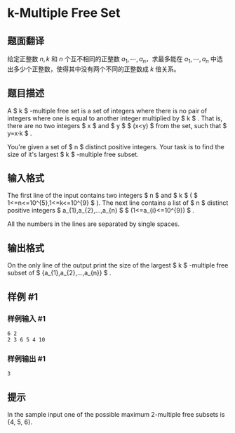 # k-Multiple Free Set

## 题面翻译

给定正整数 $n,k$ 和 $n$ 个互不相同的正整数 $a_1,\cdots,a_n$，求最多能在 $a_1,\cdots,a_n$ 中选出多少个正整数，使得其中没有两个不同的正整数成 $k$ 倍关系。

## 题目描述

A $ k $ -multiple free set is a set of integers where there is no pair of integers where one is equal to another integer multiplied by $ k $ . That is, there are no two integers $ x $ and $ y $ $ (x<y) $ from the set, such that $ y=x·k $ .

You're given a set of $ n $ distinct positive integers. Your task is to find the size of it's largest $ k $ -multiple free subset.

## 输入格式

The first line of the input contains two integers $ n $ and $ k $ ( $ 1<=n<=10^{5},1<=k<=10^{9} $ ). The next line contains a list of $ n $ distinct positive integers $ a_{1},a_{2},...,a_{n} $ $ (1<=a_{i}<=10^{9}) $ .

All the numbers in the lines are separated by single spaces.

## 输出格式

On the only line of the output print the size of the largest $ k $ -multiple free subset of $ {a_{1},a_{2},...,a_{n}} $ .

## 样例 #1

### 样例输入 #1

```
6 2
2 3 6 5 4 10
```

### 样例输出 #1

```
3
```

## 提示

In the sample input one of the possible maximum 2-multiple free subsets is {4, 5, 6}.